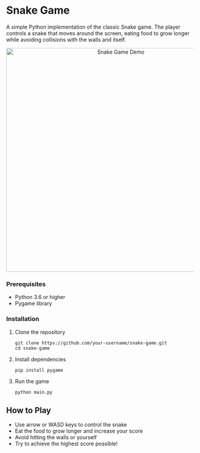# Snake Game

A simple Python implementation of the classic Snake game. The player controls a snake that moves around the screen, eating food to grow longer while avoiding collisions with the walls and itself.

<p align="center">
  <img src="https://github.com/user-attachments/assets/09c24b1e-93cc-4a74-8b43-f2e90c00ce38" alt="Snake Game Demo" width="600"/>
</p>

### Prerequisites

- Python 3.6 or higher
- Pygame library

### Installation

1. Clone the repository
   ```
   git clone https://github.com/your-username/snake-game.git
   cd snake-game
   ```

2. Install dependencies
   ```
   pip install pygame
   ```

3. Run the game
   ```
   python main.py
   ```

## How to Play

- Use arrow or WASD keys to control the snake
- Eat the food to grow longer and increase your score
- Avoid hitting the walls or yourself
- Try to achieve the highest score possible!
